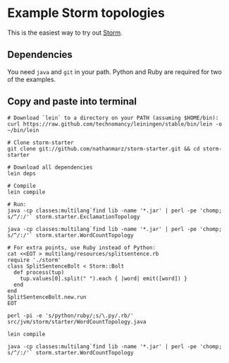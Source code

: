 # Example Storm topologies

This is the easiest way to try out [Storm](https://github.com/nathanmarz/storm).

## Dependencies

You need `java` and `git` in your path.  Python and Ruby are required for two of the examples.

## Copy and paste into terminal

    # Download `lein` to a directory on your PATH (assuming $HOME/bin):
    curl https://raw.github.com/technomancy/leiningen/stable/bin/lein -o ~/bin/lein

    # Clone storm-starter
    git clone git://github.com/nathanmarz/storm-starter.git && cd storm-starter

    # Download all dependencies
    lein deps

    # Compile
    lein compile

    # Run:
    java -cp classes:multilang`find lib -name '*.jar' | perl -pe 'chomp; s/^/:/'` storm.starter.ExclamationTopology

    java -cp classes:multilang`find lib -name '*.jar' | perl -pe 'chomp; s/^/:/'` storm.starter.WordCountTopology

    # For extra points, use Ruby instead of Python:
    cat <<EOT > multilang/resources/splitsentence.rb
    require './storm'
    class SplitSentenceBolt < Storm::Bolt
      def process(tup)
        tup.values[0].split(" ").each { |word| emit([word]) }
      end
    end
    SplitSentenceBolt.new.run
    EOT

    perl -pi -e 's/python/ruby/;s/\.py/.rb/' src/jvm/storm/starter/WordCountTopology.java

    lein compile

    java -cp classes:multilang`find lib -name '*.jar' | perl -pe 'chomp; s/^/:/'` storm.starter.WordCountTopology
